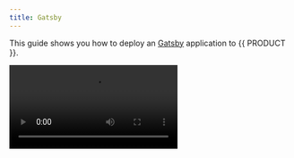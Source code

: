 ```yaml
---
title: Gatsby
---
```


This guide shows you how to deploy an [Gatsby](https://www.gatsbyjs.com/) application to {{ PRODUCT }}.

<Video src="https://www.youtube.com/watch?v=ici9j6oF_5E" />

## Example {/*example*/}

<ExampleButtons
  title="Gatsby SSG"
  siteUrl="https://edgio-community-examples-gatsby-live.layer0-limelight.link/"
  repoUrl="https://github.com/edgio-docs/edgio-gatsby-example" 
  deployFromRepo />

## Connector {/*connector*/}

This framework has a connector developed for {{ PRODUCT }}. See [Connectors](/applications/sites_frameworks/connectors) for more information.

<ButtonLink variant="stroke" type="code" withIcon={true} href="https://github.com/edgio-docs/edgio-connectors/tree/main/edgio-gatsby-connector">
  View the Connector Code
</ButtonLink>

{{ PREREQ }}

## Getting Started {/*getting-started*/}

If you don't already have a Gatsby application, you can create one using:

```bash
npm install -g gatsby-cli
gatsby new gatsby-site https://github.com/gatsbyjs/gatsby-starter-hello-world
```

You should now have a working Gatsby site. Run `gatsby develop` to see the application running on `localhost:8000`.

Configure your project for {{ PRODUCT }} by running the following command in your project's root directory:

```bash
{{ FULL_CLI_NAME }} init {{ INIT_ARG_EDGIO_VERSION }}
```

This will automatically add all of the required dependencies and files to your project. These include:

- The `{{ PACKAGE_NAME }}/core` package
- The `{{ PACKAGE_NAME }}/gatsby` package
- The `{{ PACKAGE_NAME }}/cli` package
- `{{ CONFIG_FILE }}`
- `routes.js` - A default routes file that sends all requests to your Gatsby static site. Update this file to add caching or proxy some URLs to a different origin.

## Running Locally {/*running-locally*/}

You can test the integration of the {{ PRODUCT_PLATFORM }} router with your gatsby site locally using:

```bash
{{ FULL_CLI_NAME }} dev
```

## Deploying {/*deploying*/}

Deploy your app to the {{ PRODUCT_PLATFORM }} by running the following command in your project's root directory:

```bash
{{ FULL_CLI_NAME }} deploy
```

See [Deployments](/applications/basics/deployments) guide for more information.

## Routing {/*routing*/}

The default `routes.js` file created by `{{ FULL_CLI_NAME }} init` sends all requests to the Gatsby static site.

```js
// This file was added by {{ FULL_CLI_NAME }} init.
// You should commit this file to source control.

const { Router } = require('{{ PACKAGE_NAME }}/core/router')
const { gatsbyRoutes } = require('{{ PACKAGE_NAME }}/gatsby')

module.exports = new Router().use(gatsbyRoutes)
```

### Adding routes to a different origin {/*adding-routes-to-a-different-origin*/}

To proxy some URLs to a different origin, you need first to configure that origin in your `{{ CONFIG_FILE }}` file.

For example:

```js ins="4-9"
// {{ CONFIG_FILE }}

module.exports = {
  backends: {
    legacy: {
      domainOrIp: process.env.LEGACY_BACKEND_DOMAIN || 'legacy.my-site.com',
      hostHeader: process.env.LEGACY_BACKEND_HOST_HEADER || 'legacy.my-site.com',
    },
  },
}
```

Using environment variables here allows you to configure different legacy domains for each {{ PRODUCT }} environment.

Then you can add routing and caching rules to your `routes.js` file. Note that gatsbyRoute must be declared last as it acts as a fallback route.

For example:

```js ins="10-12"
// routes.js

const { Router } = require('{{ PACKAGE_NAME }}/core/router')
const { gatsbyRoutes } = require('{{ PACKAGE_NAME }}/gatsby')

module.exports = new Router()
  .get('/some/legacy/url/:p', ({ proxy }) => {
    proxy('legacy')
  })
  .use(gatsbyRoutes)
```

Check [CDN-as-code](/applications/performance/cdn_as_code) and [Caching](/applications/performance/caching) guides for more information.

